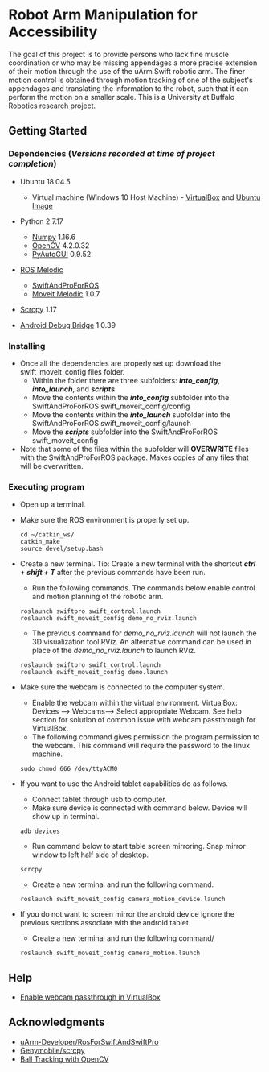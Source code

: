 # Robot Arm Manipulation for Accessibility
The goal of this project is to provide persons who lack fine muscle coordination or who may be missing appendages a more precise extension of their motion through the use of the uArm Swift robotic arm. The finer motion control is obtained through motion tracking of one of the subject's appendages and translating the information to the robot, such that it can perform the motion on a smaller scale. This is a University at Buffalo Robotics research project.

## Getting Started

### Dependencies (*Versions recorded at time of project completion*)

* Ubuntu 18.04.5
  * Virtual machine (Windows 10 Host Machine) - [VirtualBox](https://www.virtualbox.org/wiki/Downloads) and [Ubuntu Image](https://www.linuxvmimages.com/images/ubuntu-1804/)

* Python 2.7.17
  * [Numpy](https://devdocs.io/numpy~1.16/) 1.16.6
  * [OpenCV](https://docs.opencv.org/4.2.0/) 4.2.0.32
  * [PyAutoGUI](https://pyautogui.readthedocs.io/en/latest/) 0.9.52
 
* [ROS Melodic](http://wiki.ros.org/melodic/Installation/Ubuntu )
  * [SwiftAndProForROS](https://github.com/uArm-Developer/RosForSwiftAndSwiftPro)
  * [Moveit Melodic](http://docs.ros.org/en/melodic/api/moveit_tutorials/html/doc/getting_started/getting_started.html) 1.0.7
  
* [Scrcpy](https://github.com/Genymobile/scrcpy) 1.17

* [Android Debug Bridge](https://developer.android.com/studio/command-line/adb) 1.0.39

### Installing

* Once all the dependencies are properly set up download the swift_moveit_config files folder.
  * Within the folder there are three subfolders: ***into_config***, ***into_launch***, and ***scripts***
  * Move the contents within the ***into_config*** subfolder into the SwiftAndProForROS swift_moveit_config/config
  * Move the contents within the ***into_launch*** subfolder into the SwiftAndProForROS swift_moveit_config/launch
  * Move the ***scripts*** subfolder into the SwiftAndProForROS swift_moveit_config
* Note that some of the files within the subfolder will **OVERWRITE** files with the SwiftAndProForROS package. Makes copies of any files that will be overwritten.

### Executing program

* Open up a terminal.
* Make sure the ROS environment is properly set up.
  ```
  cd ~/catkin_ws/
  catkin_make
  source devel/setup.bash
  ```

* Create a new terminal. Tip: Create a new terminal with the shortcut ***ctrl + shift + T*** after the previous commands have been run.
  * Run the following commands. The commands below enable control and motion planning of the robotic arm.
  ```
  roslaunch swiftpro swift_control.launch
  roslaunch swift_moveit_config demo_no_rviz.launch
  ```
  * The previous command for *demo_no_rviz.launch* will not launch the 3D visualization tool RViz. An alternative command can be used in place of the *demo_no_rviz.launch* to launch RViz. 
  ```
  roslaunch swiftpro swift_control.launch
  roslaunch swift_moveit_config demo.launch
  ```

* Make sure the webcam is connected to the computer system. 
  * Enable the webcam within the virtual environment. VirtualBox: Devices --> Webcams--> Select appropriate Webcam. See help section for solution of common issue with webcam passthrough for VirtualBox.
  * The following command gives permission the program permission to the webcam. This command will require the password to the linux machine.
  ```
  sudo chmod 666 /dev/ttyACM0
  ```

* If you want to use the Android tablet capabilities do as follows. 
  * Connect tablet through usb to computer. 
  * Make sure device is connected with command below. Device will show up in terminal.
  ```
  adb devices
  ```
  * Run command below to start table screen mirroring. Snap mirror window to left half side of desktop.
  ```
  scrcpy
  ```
  * Create a new terminal and run the following command.
  ```
  roslaunch swift_moveit_config camera_motion_device.launch
  ```

* If you do not want to screen mirror the android device ignore the previous sections associate with the android tablet. 
  * Create a new terminal and run the following command/
  ```
  roslaunch swift_moveit_config camera_motion.launch
  ```

## Help

* [Enable webcam passthrough in VirtualBox](https://scribles.net/using-webcam-in-virtualbox-guest-os-on-windows-host/)

## Acknowledgments

* [uArm-Developer/RosForSwiftAndSwiftPro](https://github.com/uArm-Developer/RosForSwiftAndSwiftPro)
* [Genymobile/scrcpy](https://github.com/Genymobile/scrcpy)
* [Ball Tracking with OpenCV](https://www.pyimagesearch.com/2015/09/14/ball-tracking-with-opencv/)
